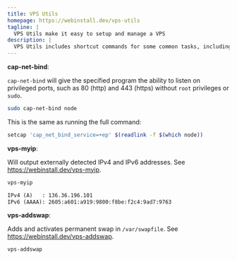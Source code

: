 ```yaml
---
title: VPS Utils
homepage: https://webinstall.dev/vps-utils
tagline: |
  VPS Utils make it easy to setup and manage a VPS
description: |
  VPS Utils includes shortcut commands for some common tasks, including `cap-net-bind`, 'vps-addswap', and 'vps-myip'
---
```


**cap-net-bind**:

`cap-net-bind` will give the specified program the ability to listen on
privileged ports, such as 80 (http) and 443 (https) without `root` privileges or
`sudo`.

```bash
sudo cap-net-bind node
```

This is the same as running the full command:

```bash
setcap 'cap_net_bind_service=+ep' $(readlink -f $(which node))
```

**vps-myip**:

Will output externally detected IPv4 and IPv6 addresses. See
<https://webinstall.dev/vps-myip>.

```bash
vps-myip
```

```txt
IPv4 (A)   : 136.36.196.101
IPv6 (AAAA): 2605:a601:a919:9800:f8be:f2c4:9ad7:9763
```

**vps-addswap**:

Adds and activates permanent swap in `/var/swapfile`. See
<https://webinstall.dev/vps-addswap>.

```bash
vps-addswap
```
